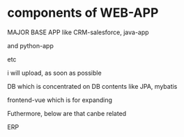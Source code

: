 # components of WEB-APP

MAJOR BASE APP like CRM-salesforce, java-app

and python-app

etc

i will upload, as soon as possible

DB which is concentrated on DB contents like JPA, mybatis

frontend-vue which is for expanding

Futhermore, below are that canbe related

ERP
